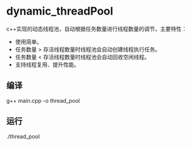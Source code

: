 # dynamic_threadPool
c++实现的动态线程池，自动根据任务数量进行线程数量的调节，主要特性：  
* 使用简单。
* 任务数量 > 存活线程数量时线程池会自动创建线程执行任务。
* 任务数量 < 存活线程数量时线程池会自动回收空闲线程。
* 支持线程复用、提升性能。

## 编译
g++ main.cpp -o thread_pool

## 运行
./thread_pool

